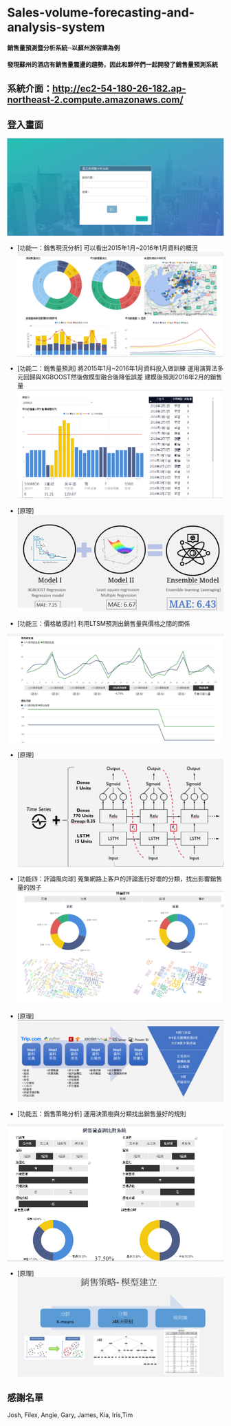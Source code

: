 # Sales-volume-forecasting-and-analysis-system
#### 銷售量預測暨分析系統─以蘇州旅宿業為例
#### 發現蘇州的酒店有銷售量震盪的趨勢，因此和夥伴們一起開發了銷售量預測系統
## 系統介面：http://ec2-54-180-26-182.ap-northeast-2.compute.amazonaws.com/
## 登入畫面

![image](https://github.com/mv123453715/Sales-volume-forecasting-and-analysis-system/blob/master/%E7%99%BB%E5%85%A5%E7%95%AB%E9%9D%A2.PNG)
 
+ [功能一：銷售現況分析]
可以看出2015年1月~2016年1月資料的概況
![image](https://github.com/mv123453715/Sales-volume-forecasting-and-analysis-system/blob/master/%E9%8A%B7%E5%94%AE%E7%8F%BE%E6%B3%81%E5%88%86%E6%9E%90.PNG)
 


+ [功能二：銷售量預測]
將2015年1月~2016年1月資料投入做訓練
運用演算法多元回歸與XGBOOST然後做模型融合後降低誤差
建模後預測2016年2月的銷售量
![image](https://github.com/mv123453715/Sales-volume-forecasting-and-analysis-system/blob/master/%E9%8A%B7%E5%94%AE%E9%87%8F%E9%A0%90%E6%B8%AC.PNG)
 
+ [原理]
![image](https://github.com/mv123453715/Sales-volume-forecasting-and-analysis-system/blob/master/%E9%8A%B7%E5%94%AE%E9%87%8F%E9%A0%90%E6%B8%AC%E5%8E%9F%E7%90%86.PNG)
 
+ [功能三：價格敏感計]
利用LTSM預測出銷售量與價格之間的關係

![image](https://github.com/mv123453715/Sales-volume-forecasting-and-analysis-system/blob/master/%E5%83%B9%E6%A0%BC%E6%95%8F%E6%84%9F%E8%A8%88.PNG)

+ [原理]
![image](https://github.com/mv123453715/Sales-volume-forecasting-and-analysis-system/blob/master/%E5%83%B9%E6%A0%BC%E6%95%8F%E6%84%9F%E8%A8%88%E5%8E%9F%E7%90%86.PNG)

+ [功能四：評論風向球]
蒐集網路上客戶的評論進行好壞的分類，找出影響銷售量的因子
![image](https://github.com/mv123453715/Sales-volume-forecasting-and-analysis-system/blob/master/%E8%A9%95%E8%AB%96%E9%A2%A8%E5%90%91%E7%90%83.PNG)

+ [原理]
![image](https://github.com/mv123453715/Sales-volume-forecasting-and-analysis-system/blob/master/%E8%A9%95%E8%AB%96%E9%A2%A8%E5%90%91%E7%90%83%20%E5%8E%9F%E7%90%86.PNG)

+ [功能五：銷售策略分析]
運用決策樹與分類找出銷售量好的規則

![image](https://github.com/mv123453715/Sales-volume-forecasting-and-analysis-system/blob/master/%E9%8A%B7%E5%94%AE%E7%AD%96%E7%95%A5.PNG)


+ [原理]
![image](https://github.com/mv123453715/Sales-volume-forecasting-and-analysis-system/blob/master/%E9%8A%B7%E5%94%AE%E7%AD%96%E7%95%A5%E5%8E%9F%E7%90%86.PNG)

## 感謝名單
Josh, Filex, Angie, Gary, James, Kia, Iris,Tim

